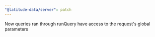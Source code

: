 ```yaml
---
"@latitude-data/server": patch
---
```


Now queries ran through runQuery have access to the request's global parameters
